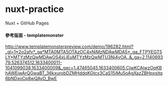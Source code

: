 # nuxt-practice

Nuxt + GitHub Pages

#### 參考版面 - templatemonster

http://www.templatemonsterpreview.com/demo/196282.html?_gl=1*2o2afv*_ga*MTA0MTA5OTAzOC4xNjMzNDAwMDA5*_ga_FTPYEGT5LY*MTYzMzQwMDAwOS4xLjEuMTYzMzQwMTU3Ni4yOA..&_ga=2.114069379.526374512.1633400011-1041099038.1633400009&_gac=1.47465045.1633400605.CjwKCAjwzOqKBhAWEiwArQGwaBT_36kxurobDZMHddqKGtcx3CaS15iMu5oAgXazZBHpxsitq6bNDxoCp8wQAvD_BwE
